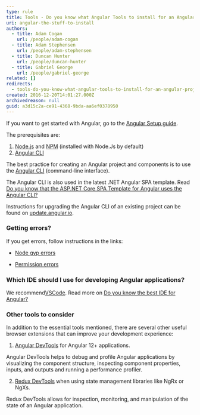 ```yaml
---
type: rule
title: Tools - Do you know what Angular Tools to install for an Angular project?
uri: angular-the-stuff-to-install
authors:
  - title: Adam Cogan
    url: /people/adam-cogan
  - title: Adam Stephensen
    url: /people/adam-stephensen
  - title: Duncan Hunter
    url: /people/duncan-hunter
  - title: Gabriel George
    url: /people/gabriel-george
related: []
redirects:
  - tools-do-you-know-what-angular-tools-to-install-for-an-angular-project
created: 2016-12-20T14:01:27.000Z
archivedreason: null
guid: a3d15c2a-ce91-4368-9bda-aa6ef0378950
---
```


If you want to get started with Angular, go to the [Angular Setup guide](https://angular.io/guide/setup-local).  

The prerequisites are:

1. [Node.js](https://nodejs.org/) and  [NPM](https://www.npmjs.com/) (installed with Node.Js by default) 
2. [Angular CLI](https://angular.io/cli)

The best practice for creating an Angular project and components is to use the [Angular CLI](https://angular.io/cli) (command-line interface).

The Angular CLI is also used in the latest .NET Angular SPA template. 
Read [Do you know that the ASP.NET Core SPA Template for Angular uses the Angular CLI?](/asp-net-core-spa-template-for-angular-uses-the-angular-cli)

<!--endintro-->

Instructions for upgrading the Angular CLI of an existing project can be found on [update.angular.io](https://update.angular.io/).

### Getting errors?

If you get errors, follow instructions in the links: 

- [Node gyp errors](https://github.com/nodejs/node-gyp)

- [Permission errors](https://docs.npmjs.com/getting-started/fixing-npm-permissions)

### Which IDE should I use for developing Angular applications?

We recommend[VSCode](http://code.visualstudio.com). Read more on [Do you know the best IDE for Angular?](/how-to-get-your-machine-setup)

### Other tools to consider

In addition to the essential tools mentioned, there are several other useful browser extensions that can improve your development experience:

1. [Angular DevTools](https://angular.io/guide/devtools) for Angular 12+ applications.

Angular DevTools helps to debug and profile Angular applications by visualizing the component structure, inspecting component properties, inputs, and outputs and running a performance profiler.

2. [Redux DevTools](https://github.com/reduxjs/redux-devtools) when using state management libraries like NgRx or NgXs.

Redux DevTools allows for inspection, monitoring, and manipulation of the state of an Angular application.
